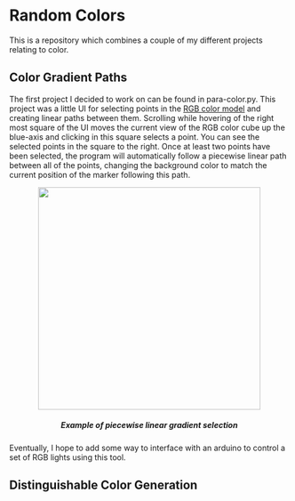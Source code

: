 # Random Colors
This is a repository which combines a couple of my different projects relating to color.

## Color Gradient Paths
The first project I decided to work on can be found in para-color.py. This project was a little UI for selecting points in the <a href='https://en.wikipedia.org/wiki/RGB_color_model'>RGB color model</a> and
creating linear paths between them. Scrolling while hovering of the right most square of the UI moves the current view of the RGB color cube up the
blue-axis and clicking in this square selects a point. You can see the selected points in the square to the right. Once at least two points have been
selected, the program will automatically follow a piecewise linear path between all of the points, changing the background color to match the current
position of the marker following this path.

<p align='center'>
  <img src='imgs/para-color-example.gif' width='400'>
  <h5 align = 'center'>Example of piecewise linear gradient selection</h5>
</p>

Eventually, I hope to add some way to interface with an arduino to control a set of RGB lights using this tool.

## Distinguishable Color Generation
